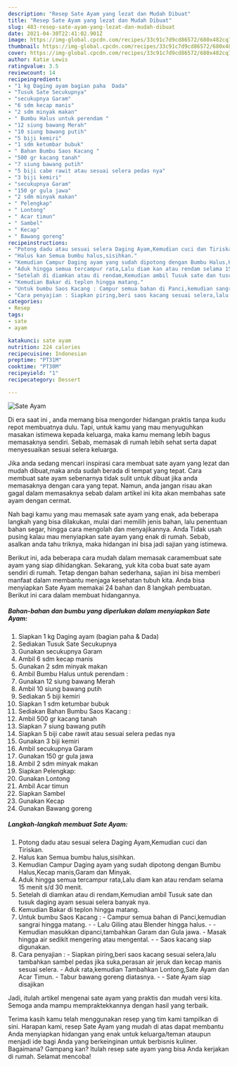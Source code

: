 ```yaml
---
description: "Resep Sate Ayam yang lezat dan Mudah Dibuat"
title: "Resep Sate Ayam yang lezat dan Mudah Dibuat"
slug: 483-resep-sate-ayam-yang-lezat-dan-mudah-dibuat
date: 2021-04-30T22:41:02.901Z
image: https://img-global.cpcdn.com/recipes/33c91c7d9cd86572/680x482cq70/sate-ayam-foto-resep-utama.jpg
thumbnail: https://img-global.cpcdn.com/recipes/33c91c7d9cd86572/680x482cq70/sate-ayam-foto-resep-utama.jpg
cover: https://img-global.cpcdn.com/recipes/33c91c7d9cd86572/680x482cq70/sate-ayam-foto-resep-utama.jpg
author: Katie Lewis
ratingvalue: 3.5
reviewcount: 14
recipeingredient:
- "1 kg Daging ayam bagian paha  Dada"
- "Tusuk Sate Secukupnya"
- "secukupnya Garam"
- "6 sdm kecap manis"
- "2 sdm minyak makan"
- " Bumbu Halus untuk perendam "
- "12 siung bawang Merah"
- "10 siung bawang putih"
- "5 biji kemiri"
- "1 sdm ketumbar bubuk"
- " Bahan Bumbu Saos Kacang "
- "500 gr kacang tanah"
- "7 siung bawang putih"
- "5 biji cabe rawit atau sesuai selera pedas nya"
- "3 biji kemiri"
- "secukupnya Garam"
- "150 gr gula jawa"
- "2 sdm minyak makan"
- " Pelengkap"
- " Lontong"
- " Acar timun"
- " Sambel"
- " Kecap"
- " Bawang goreng"
recipeinstructions:
- "Potong dadu atau sesuai selera Daging Ayam,Kemudian cuci dan Tiriskan."
- "Halus kan Semua bumbu halus,sisihkan."
- "Kemudian Campur Daging ayam yang sudah dipotong dengan Bumbu Halus,Kecap manis,Garam dan Minyak."
- "Aduk hingga semua tercampur rata,Lalu diam kan atau rendam selama 15 menit s/d 30 menit."
- "Setelah di diamkan atau di rendam,Kemudian ambil Tusuk sate dan tusuk daging ayam sesuai selera banyak nya."
- "Kemudian Bakar di teplon hingga matang."
- "Untuk bumbu Saos Kacang : Campur semua bahan di Panci,kemudian sangrai hingga matang.  Lalu Giling atau Blender hingga halus.  Kemudian masukkan dipanci,tambahkan Garam dan Gula jawa. Masak hingga air sedikit mengering atau mengental.  Saos kacang siap digunakan."
- "Cara penyajian : Siapkan piring,beri saos kacang sesuai selera,lalu tambahkan sambel pedas jika suka,perasan air jeruk dan kecap manis sesuai selera. Aduk rata,kemudian Tambahkan Lontong,Sate Ayam dan Acar Timun. Tabur bawang goreng diatasnya.  Sate Ayam siap disajikan"
categories:
- Resep
tags:
- sate
- ayam

katakunci: sate ayam 
nutrition: 224 calories
recipecuisine: Indonesian
preptime: "PT31M"
cooktime: "PT30M"
recipeyield: "1"
recipecategory: Dessert

---
```



![Sate Ayam](https://img-global.cpcdn.com/recipes/33c91c7d9cd86572/680x482cq70/sate-ayam-foto-resep-utama.jpg)

Di era  saat ini , anda memang bisa mengorder hidangan praktis tanpa kudu repot membuatnya dulu. Tapi, untuk kamu yang mau menyuguhkan masakan istimewa kepada keluarga, maka kamu memang lebih bagus memasaknya sendiri. Sebab, memasak di rumah lebih sehat serta dapat menyesuaikan sesuai selera keluarga.

Jika anda sedang mencari inspirasi cara membuat sate ayam yang lezat dan mudah dibuat,maka anda sudah berada di tempat yang tepat. Cara membuat sate ayam  sebenarnya tidak sulit untuk dibuat jika anda memasaknya dengan cara yang tepat. Namun, anda jangan risau akan gagal dalam memasaknya 
sebab dalam artikel ini kita akan membahas sate ayam dengan cermat.  



Nah bagi kamu yang mau memasak sate ayam yang enak, ada beberapa langkah yang bisa dilakukan, mulai dari memilih jenis bahan, lalu penentuan bahan segar, hingga cara mengolah dan menyajikannya. Anda Tidak usah pusing kalau mau menyiapkan sate ayam yang enak di rumah. Sebab, asalkan anda  tahu triknya, maka hidangan ini bisa jadi sajian yang istimewa.

Berikut ini, ada beberapa cara mudah dalam memasak caramembuat sate ayam yang siap dihidangkan. Sekarang, yuk kita coba buat sate ayam sendiri di rumah. Tetap dengan bahan sederhana, sajian ini bisa memberi manfaat dalam membantu menjaga kesehatan tubuh kita. Anda bisa menyiapkan Sate Ayam memakai 24 bahan dan 8 langkah pembuatan. Berikut ini cara dalam membuat hidangannya.

<!--inarticleads1-->

##### Bahan-bahan dan bumbu yang diperlukan dalam menyiapkan Sate Ayam:

1. Siapkan 1 kg Daging ayam (bagian paha &amp; Dada)
1. Sediakan Tusuk Sate Secukupnya
1. Gunakan secukupnya Garam
1. Ambil 6 sdm kecap manis
1. Gunakan 2 sdm minyak makan
1. Ambil  Bumbu Halus untuk perendam :
1. Gunakan 12 siung bawang Merah
1. Ambil 10 siung bawang putih
1. Sediakan 5 biji kemiri
1. Siapkan 1 sdm ketumbar bubuk
1. Sediakan  Bahan Bumbu Saos Kacang :
1. Ambil 500 gr kacang tanah
1. Siapkan 7 siung bawang putih
1. Siapkan 5 biji cabe rawit atau sesuai selera pedas nya
1. Gunakan 3 biji kemiri
1. Ambil secukupnya Garam
1. Gunakan 150 gr gula jawa
1. Ambil 2 sdm minyak makan
1. Siapkan  Pelengkap:
1. Gunakan  Lontong
1. Ambil  Acar timun
1. Siapkan  Sambel
1. Gunakan  Kecap
1. Gunakan  Bawang goreng




<!--inarticleads2-->

##### Langkah-langkah membuat Sate Ayam:

1. Potong dadu atau sesuai selera Daging Ayam,Kemudian cuci dan Tiriskan.
1. Halus kan Semua bumbu halus,sisihkan.
1. Kemudian Campur Daging ayam yang sudah dipotong dengan Bumbu Halus,Kecap manis,Garam dan Minyak.
1. Aduk hingga semua tercampur rata,Lalu diam kan atau rendam selama 15 menit s/d 30 menit.
1. Setelah di diamkan atau di rendam,Kemudian ambil Tusuk sate dan tusuk daging ayam sesuai selera banyak nya.
1. Kemudian Bakar di teplon hingga matang.
1. Untuk bumbu Saos Kacang : - Campur semua bahan di Panci,kemudian sangrai hingga matang. -  - Lalu Giling atau Blender hingga halus. -  - Kemudian masukkan dipanci,tambahkan Garam dan Gula jawa. - Masak hingga air sedikit mengering atau mengental. -  - Saos kacang siap digunakan.
1. Cara penyajian : - Siapkan piring,beri saos kacang sesuai selera,lalu tambahkan sambel pedas jika suka,perasan air jeruk dan kecap manis sesuai selera. - Aduk rata,kemudian Tambahkan Lontong,Sate Ayam dan Acar Timun. - Tabur bawang goreng diatasnya. -  - Sate Ayam siap disajikan




Jadi, itulah artikel mengenai  sate ayam  yang praktis dan mudah versi kita. Semoga anda mampu mempraktekkannya dengan hasil yang terbaik. 

Terima kasih kamu telah menggunakan resep yang tim kami tampilkan di sini. Harapan kami, resep  Sate Ayam yang mudah di atas dapat membantu Anda menyiapkan hidangan yang enak untuk keluarga/teman ataupun menjadi ide bagi Anda yang berkeinginan untuk berbisnis kuliner. Bagaimana? Gampang kan? Itulah resep sate ayam yang bisa Anda kerjakan di rumah. Selamat mencoba!

